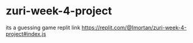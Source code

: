 # zuri-week-4-project
its a guessing game
replit link https://replit.com/@Imortan/zuri-week-4-project#index.js
